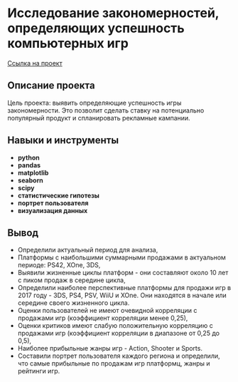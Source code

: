 # Исследование закономерностей, определяющих успешность компьютерных игр

[Ссылка на проект](https://github.com/runinred/Practicum_projects/blob/main/Games%20sales%20analysis/Games%20sales%20analysis.ipynb)

## Описание проекта

Цель проекта: выявить определяющие успешность игры закономерности. Это позволит сделать ставку на потенциально популярный продукт и спланировать рекламные кампании.



## Навыки и инструменты

- **python**
- **pandas**
- **matplotlib**
- **seaborn**
- **scipy**
- **статистические гипотезы**
- **портрет пользователя**
- **визуализация данных**




## Вывод

- Определили актуальный период для анализа,
- Платформы с наибольшими суммарными продажами в актуальном периоде: PS42, XOne, 3DS,
- Выявили жизненные циклы платформ - они составляют около 10 лет с пиком продаж в середине цикла,
- Определили наиболее перспективные платформы для продажи игр в 2017 году - 3DS, PS4, PSV, WiiU и XOne. Они находятся в начале или середине своего жизненного цикла.
- Оценки пользователей не имеют очевидной корреляции с продажами игр (коэффициент корреляции менее 0,25),
- Оценки критиков имеют слабую положительную корреляцию с продажами игр (коэффициент корреляции в диапазоне от 0,25 до 0,5),
- Наиболее прибыльные жанры игр - Action, Shooter и Sports.
- Составили портрет пользователя каждого региона и определили, что самые прибыльные по продажам игр платформц, жанры и рейтинги игр.

